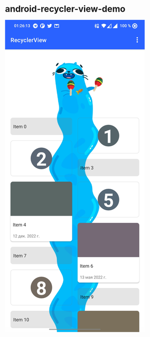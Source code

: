 # android-recycler-view-demo
![screenshot](https://github.com/Atomofiron/android-recycler-view-demo/blob/main/stuff/preview.jpg)